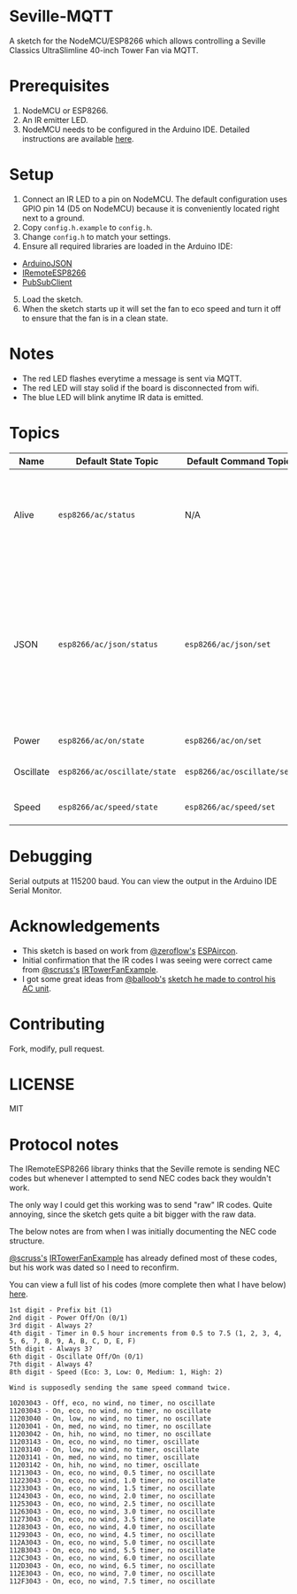 Seville-MQTT
==============================

A sketch for the NodeMCU/ESP8266 which allows controlling a Seville Classics UltraSlimline 40-inch Tower Fan via MQTT.

# Prerequisites
1. NodeMCU or ESP8266.
2. An IR emitter LED.
3. NodeMCU needs to be configured in the Arduino IDE. Detailed instructions are available [here](https://github.com/esp8266/Arduino#installing-with-boards-manager).

# Setup
1. Connect an IR LED to a pin on NodeMCU. The default configuration uses GPIO pin 14 (D5 on NodeMCU) because it is conveniently located right next to a ground.
2. Copy `config.h.example` to `config.h`.
3. Change `config.h` to match your settings.
4. Ensure all required libraries are loaded in the Arduino IDE:
  - [ArduinoJSON](https://github.com/bblanchon/ArduinoJson)
  - [IRemoteESP8266](https://github.com/markszabo/IRremoteESP8266)
  - [PubSubClient](https://github.com/knolleary/pubsubclient)
5. Load the sketch.
6. When the sketch starts up it will set the fan to eco speed and turn it off to ensure that the fan is in a clean state.

# Notes
- The red LED flashes everytime a message is sent via MQTT.
- The red LED will stay solid if the board is disconnected from wifi.
- The blue LED will blink anytime IR data is emitted.

# Topics
| Name      | Default State Topic          | Default Command Topic      | Defined as                                     | Accepts                        | Description                                                                                                                                              |
|-----------|------------------------------|----------------------------|------------------------------------------------|--------------------------------|----------------------------------------------------------------------------------------------------------------------------------------------------------|
| Alive     | `esp8266/ac/status`          | N/A                        | `ALIVE_TOPIC`                                  | N/A                            | Contains the current status of the board. `alive` if it's online, otherwise `dead`.                                                                      |
| JSON      | `esp8266/ac/json/status`     | `esp8266/ac/json/set`      | `JSON_STATE_TOPIC`, `JSON_SET_TOPIC`           | JSON object                    | Allows setting multiple parameters with a single call. Valid keys are `on` (Boolean), `oscillate` (Boolean) and `speed` (`eco`, `low`, `medium`, `high`) |
| Power     | `esp8266/ac/on/state`        | `esp8266/ac/on/set`        | `ON_STATE_TOPIC`, `ON_SET_TOPIC`               | Boolean                        | Turns the fan on/off                                                                                                                                     |
| Oscillate | `esp8266/ac/oscillate/state` | `esp8266/ac/oscillate/set` | `OSCILLATE_STATE_TOPIC`, `OSCILLATE_SET_TOPIC` | Boolean                        | Turns oscillation on/off                                                                                                                                 |
| Speed     | `esp8266/ac/speed/state`     | `esp8266/ac/speed/set`     | `SPEED_STATE_TOPIC`, `SPEED_SET_TOPIC`         | `eco`, `low`, `medium`, `high` | Sets the fan speed                                                                                                                                       |

# Debugging
Serial outputs at 115200 baud. You can view the output in the Arduino IDE Serial Monitor.

# Acknowledgements
- This sketch is based on work from [@zeroflow's](https://github.com/zeroflow) [ESPAircon](https://github.com/zeroflow/ESPAircon).
- Initial confirmation that the IR codes I was seeing were correct came from [@scruss's](https://github.com/scruss) [IRTowerFanExample](https://github.com/scruss/IRTowerFanExample).
- I got some great ideas from [@balloob's](https://github.com/balloob) [sketch he made to control his AC unit](gist.github.com/balloob/daf310faa80112817d6826fbe5fc399d).

# Contributing
Fork, modify, pull request.

# LICENSE
MIT

# Protocol notes
The IRemoteESP8266 library thinks that the Seville remote is sending NEC codes but whenever I attempted to send NEC codes back they wouldn't work.

The only way I could get this working was to send "raw" IR codes. Quite annoying, since the sketch gets quite a bit bigger with the raw data.

The below notes are from when I was initially documenting the NEC code structure.

[@scruss's](https://github.com/scruss) [IRTowerFanExample](https://github.com/scruss/IRTowerFanExample) has already defined most of these codes, but his work was dated so I need to reconfirm.

You can view a full list of his codes (more complete then what I have below) [here](https://github.com/scruss/IRTowerFanExample/blob/master/IRTowerFan.h).

```
1st digit - Prefix bit (1)
2nd digit - Power Off/On (0/1)
3rd digit - Always 2?
4th digit - Timer in 0.5 hour increments from 0.5 to 7.5 (1, 2, 3, 4, 5, 6, 7, 8, 9, A, B, C, D, E, F)
5th digit - Always 3?
6th digit - Oscillate Off/On (0/1)
7th digit - Always 4?
8th digit - Speed (Eco: 3, Low: 0, Medium: 1, High: 2)

Wind is supposedly sending the same speed command twice.

10203043 - Off, eco, no wind, no timer, no oscillate
11203043 - On, eco, no wind, no timer, no oscillate
11203040 - On, low, no wind, no timer, no oscillate
11203041 - On, med, no wind, no timer, no oscillate
11203042 - On, hih, no wind, no timer, no oscillate
11203143 - On, eco, no wind, no timer, oscillate
11203140 - On, low, no wind, no timer, oscillate
11203141 - On, med, no wind, no timer, oscillate
11203142 - On, hih, no wind, no timer, oscillate
11213043 - On, eco, no wind, 0.5 timer, no oscillate
11223043 - On, eco, no wind, 1.0 timer, no oscillate
11233043 - On, eco, no wind, 1.5 timer, no oscillate
11243043 - On, eco, no wind, 2.0 timer, no oscillate
11253043 - On, eco, no wind, 2.5 timer, no oscillate
11263043 - On, eco, no wind, 3.0 timer, no oscillate
11273043 - On, eco, no wind, 3.5 timer, no oscillate
11283043 - On, eco, no wind, 4.0 timer, no oscillate
11293043 - On, eco, no wind, 4.5 timer, no oscillate
112A3043 - On, eco, no wind, 5.0 timer, no oscillate
112B3043 - On, eco, no wind, 5.5 timer, no oscillate
112C3043 - On, eco, no wind, 6.0 timer, no oscillate
112D3043 - On, eco, no wind, 6.5 timer, no oscillate
112E3043 - On, eco, no wind, 7.0 timer, no oscillate
112F3043 - On, eco, no wind, 7.5 timer, no oscillate
```
